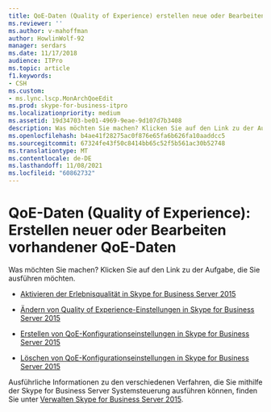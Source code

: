 ```yaml
---
title: QoE-Daten (Quality of Experience) erstellen neue oder Bearbeiten vorhandener QoE-Daten
ms.reviewer: ''
ms.author: v-mahoffman
author: HowlinWolf-92
manager: serdars
ms.date: 11/17/2018
audience: ITPro
ms.topic: article
f1.keywords:
- CSH
ms.custom:
- ms.lync.lscp.MonArchQoeEdit
ms.prod: skype-for-business-itpro
ms.localizationpriority: medium
ms.assetid: 19d34703-be01-4969-9eae-9d107d7b3408
description: Was möchten Sie machen? Klicken Sie auf den Link zu der Aufgabe, die Sie ausführen möchten.
ms.openlocfilehash: b4ae41f28275ac0f876e65fa6b626fa10aaddcc5
ms.sourcegitcommit: 67324fe43f50c8414bb65c52f5b561ac30b52748
ms.translationtype: MT
ms.contentlocale: de-DE
ms.lasthandoff: 11/08/2021
ms.locfileid: "60862732"
---
```

# <a name="quality-of-experience-qoe-data-create-new-or-edit-existing"></a>QoE-Daten (Quality of Experience): Erstellen neuer oder Bearbeiten vorhandener QoE-Daten
 
Was möchten Sie machen? Klicken Sie auf den Link zu der Aufgabe, die Sie ausführen möchten.
  
- [Aktivieren der Erlebnisqualität in Skype for Business Server 2015](../../manage/health-and-monitoring/enable-qoe.md)
    
- [Ändern von Quality of Experience-Einstellungen in Skype for Business Server 2015](../../manage/health-and-monitoring/modify-qoe-settings.md)
    
- [Erstellen von QoE-Konfigurationseinstellungen in Skype for Business Server 2015](../../manage/health-and-monitoring/create-qoe-configuration-settings.md)
    
- [Löschen von QoE-Konfigurationseinstellungen in Skype for Business Server 2015](../../manage/health-and-monitoring/delete-qoe-configuration-settings.md)
    
Ausführliche Informationen zu den verschiedenen Verfahren, die Sie mithilfe der Skype for Business Server Systemsteuerung ausführen können, finden Sie unter [Verwalten Skype for Business Server 2015](../../manage/manage.md).


